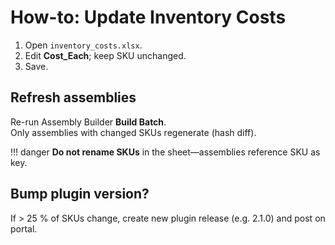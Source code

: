 <!-- docs/how-to/update-inventory-database.md -->
# How-to: Update Inventory Costs

1. Open `inventory_costs.xlsx`.  
2. Edit **Cost_Each**; keep SKU unchanged.  
3. Save.

## Refresh assemblies

Re-run Assembly Builder **Build Batch**.  
Only assemblies with changed SKUs regenerate (hash diff).

!!! danger
    **Do not rename SKUs** in the sheet—assemblies reference SKU as key.

## Bump plugin version?

If > 25 % of SKUs change, create new plugin release (e.g. 2.1.0) and post on portal.

